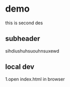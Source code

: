 # demo



this is second des


## subheader

sihdiushuhsuouhnsuxewd

## local dev

1.open index.html in browser

